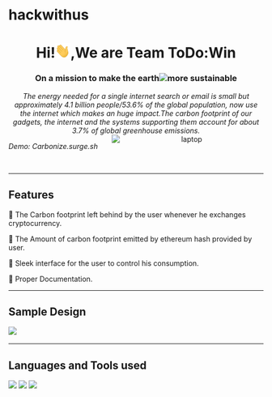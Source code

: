 # hackwithus
<p align="center">
<h1 align="center">Hi!<img src="https://raw.githubusercontent.com/ABSphreak/ABSphreak/master/gifs/Hi.gif" width="30px">,We are Team ToDo:Win</h1>
<h3 align="center">On a mission to make the earth<img src="https://media.giphy.com/media/4NPT1ipEUoiMo/giphy.gif" width="30px">more sustainable</h3>
</p>
<p align="center">
  <em>
  The energy needed for a single internet search or email is small but approximately 4.1 billion people/53.6% of the global population, now use the internet which makes an huge impact.The carbon footprint of our gadgets, the internet and the systems supporting them account for about 3.7% of global greenhouse emissions.
  </em> 
  <br>
<img align="right" width=300px alt="laptop" src="https://media.giphy.com/media/3oKGzgNfssFG1xlwC4/giphy.gif" />
  
  <p><i>Demo: Carbonize.surge.sh</i></p>
  <br>  
  <hr>
  <h2><strong>Features</strong></h2>
  <p>🌳 The Carbon footprint left behind by the user whenever he exchanges cryptocurrency.</p>
  <p>🌳 The Amount of carbon footprint emitted by ethereum hash provided by user.</p>
  <p>🌳 Sleek interface for the user to control his consumption.</p>
  <p>🌳 Proper Documentation.</p>
  <hr>
  <h2><strong>Sample Design</strong></h2>
  <img src="https://i.gyazo.com/5cfd24adb6782a9db48e482fb7688a1a.jpg")>
  <hr>
  <h2><strong>Languages and Tools used</strong></h2>
  <img src="https://img.icons8.com/color/2x/react-native.png"> <img src="https://img.icons8.com/color/2x/javascript.png">
  <img width=200px src="https://www.djangoproject.com/m/img/logos/django-logo-negative.png">
  


  
  

